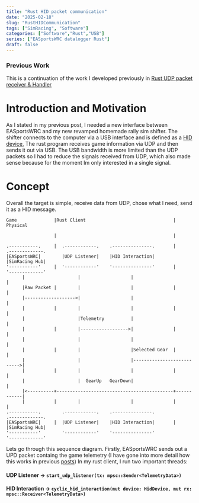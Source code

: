 ```yaml
---
title: "Rust HID packet communication"
date: "2025-02-18"
slug: "RustHIDCommunication"
tags: ["SimRacing", "Software"]
categories: ["Software","Rust","USB"] 
series: ["EASportsWRC datalogger Rust"]
draft: false
---
```

### Previous Work
This is a continuation of the work I developed previously in [Rust UDP packet receiver & Handler][RUST UDP Communication]

# Introduction and Motivation
As I stated in my previous post, I needed a new interface between EASportsWRC and my new revamped homemade rally sim shifter.
The shifter connects to the computer via a USB interface and is defined as a [HID device][HIDDescription], The rust program receives game information via UDP and then sends it out via USB. The USB bandwidth is more limited than the UDP packets so I had to reduce the signals received from UDP, which also made sense because for the moment Im only interested in a single signal.

# Concept
Overall the target is simple, receive data from UDP, chose what I need, send it as a HID message.


```goat 
Game              |Rust Client                                 | Physical
                  
                  |                                            |                    
  
.-----------.     |  .------------.    .---------------.       |     .-------------.
|EASportsWRC|        |UDP Listener|    |HID Interaction|             |SimRacing Hub|
'-----------'     |  '------------'    '---------------'       |     '-------------'
      |                    |                   |                            |       
      |Raw Packet |        |                   |               |            |       
      |------------------->|                   |                            |       
      |           |        |                   |               |            |       
      |                    |Telemetry          |                            |       
      |           |        |------------------>|               |            |       
      |                    |                   |                            |       
      |           |        |                   |Selected Gear  |            |       
      |                    |                   |--------------------------->|       
      |           |        |                   |               |            |       
      |                    |  GearUp   GearDown|                            |       
      |<----------+--------------------------------------------+------------|       
      |           |        |                   |               |            |
.-----------.        .------------.    .---------------.             .-------------.
|EASportsWRC|     |  |UDP Listener|    |HID Interaction|       |     |SimRacing Hub|
'-----------'        '------------'    '---------------'             '-------------'

```
Lets go through this sequence diagram.
Firstly, EASportsWRC sends out a UPD packet containg the game telemetry (I have gone into more detail how this works in previous [posts][udpeasportswrc])
In my rust client, I run two important threads:

#### UDP Listener -> `start_udp_listener(tx: mpsc::Sender<TelemetryData>)`
#### HID Interaction  -> `cyclic_hid_interaction(mut device: HidDevice, mut rx: mpsc::Receiver<TelemetryData>)`

[RUST UDP Communication]: /posts/RustUDPPacketHandler
[HIDDescription]: https://en.wikipedia.org/wiki/Human_interface_device
[udpeasportswrc]:/posts/udpeasportswrc/